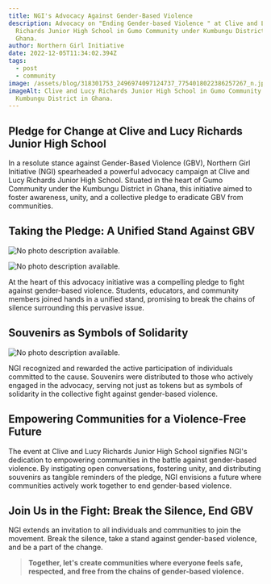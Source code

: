 ```yaml
---
title: NGI's Advocacy Against Gender-Based Violence
description: Advocacy on "Ending Gender-based Violence " at Clive and Lucy
  Richards Junior High School in Gumo Community under Kumbungu District in
  Ghana.
author: Northern Girl Initiative
date: 2022-12-05T11:34:02.394Z
tags:
  - post
  - community
image: /assets/blog/318301753_2496974097124737_7754018022386257267_n.jpg
imageAlt: Clive and Lucy Richards Junior High School in Gumo Community under
  Kumbungu District in Ghana.
---
```

## Pledge for Change at Clive and Lucy Richards Junior High School

In a resolute stance against Gender-Based Violence (GBV), Northern Girl Initiative (NGI) spearheaded a powerful advocacy campaign at Clive and Lucy Richards Junior High School. Situated in the heart of Gumo Community under the Kumbungu District in Ghana, this initiative aimed to foster awareness, unity, and a collective pledge to eradicate GBV from communities.

## Taking the Pledge: A Unified Stand Against GBV

<!--StartFragment-->

![No photo description available.](/assets/blog/318453796_2496974200458060_1487576505022513574_n.jpg)

<!--StartFragment-->

![No photo description available.](/assets/blog/318449130_2496974243791389_6692259028078822870_n.jpg)

<!--EndFragment-->

At the heart of this advocacy initiative was a compelling pledge to fight against gender-based violence. Students, educators, and community members joined hands in a unified stand, promising to break the chains of silence surrounding this pervasive issue.

## Souvenirs as Symbols of Solidarity<!--StartFragment-->

![No photo description available.](/assets/blog/318349664_2496974157124731_1144868919846630285_n.jpg)

<!--EndFragment-->

NGI recognized and rewarded the active participation of individuals committed to the cause. Souvenirs were distributed to those who actively engaged in the advocacy, serving not just as tokens but as symbols of solidarity in the collective fight against gender-based violence.

## Empowering Communities for a Violence-Free Future

The event at Clive and Lucy Richards Junior High School signifies NGI's dedication to empowering communities in the battle against gender-based violence. By instigating open conversations, fostering unity, and distributing souvenirs as tangible reminders of the pledge, NGI envisions a future where communities actively work together to end gender-based violence.

## Join Us in the Fight: Break the Silence, End GBV

NGI extends an invitation to all individuals and communities to join the movement. Break the silence, take a stand against gender-based violence, and be a part of the change.

>  **Together, let's create communities where everyone feels safe, respected, and free from the chains of gender-based violence.**